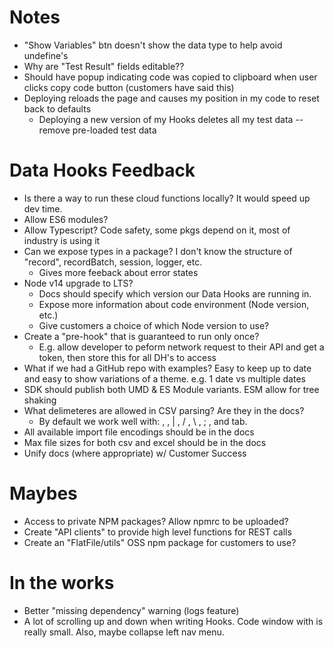 # Notes

- "Show Variables" btn doesn't show the data type to help avoid undefine's
- Why are "Test Result" fields editable??
- Should have popup indicating code was copied to clipboard when user clicks copy code button (customers have said this)
- Deploying reloads the page and causes my position in my code to reset back to defaults
  - Deploying a new version of my Hooks deletes all my test data -- remove pre-loaded test data

# Data Hooks Feedback

- Is there a way to run these cloud functions locally? It would speed up dev time.
- Allow ES6 modules?
- Allow Typescript? Code safety, some pkgs depend on it, most of industry is using it
- Can we expose types in a package? I don't know the structure of "record", recordBatch, session, logger, etc.
  - Gives more feeback about error states
- Node v14 upgrade to LTS?
  - Docs should specify which version our Data Hooks are running in.
  - Expose more information about code environment (Node version, etc.)
  - Give customers a choice of which Node version to use?
- Create a "pre-hook" that is guaranteed to run only once?
  - E.g. allow developer to peform network request to their API and get a token, then store this for all DH's to access
- What if we had a GitHub repo with examples? Easy to keep up to date and easy to show variations of a theme. e.g. 1 date vs multiple dates
- SDK should publish both UMD & ES Module variants. ESM allow for tree shaking
- What delimeteres are allowed in CSV parsing? Are they in the docs?
  - By default we work well with: , , | , / , \ , ; , and tab.
- All available import file encodings should be in the docs
- Max file sizes for both csv and excel should be in the docs
- Unify docs (where appropriate) w/ Customer Success

# Maybes

- Access to private NPM packages? Allow npmrc to be uploaded?
- Create "API clients" to provide high level functions for REST calls
- Create an "FlatFile/utils" OSS npm package for customers to use?

# In the works

- Better "missing dependency" warning (logs feature)
- A lot of scrolling up and down when writing Hooks. Code window with is really small. Also, maybe collapse left nav menu.
